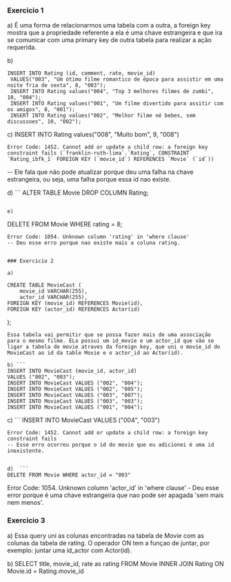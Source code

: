 ### Exercicio 1

a) É uma forma de relacionarmos uma tabela com a outra, a foreign key mostra que a propriedade referente a ela é uma 
chave estrangeira e que ira se comunicar com uma primary key de outra tabela para realizar a ação requerida.

b) 
```
INSERT INTO Rating (id, comment, rate, movie_id)
 VALUES("003", "Um ótimo filme romantico de época para assistir em uma noite fria de sexta", 8, "003");
 INSERT INTO Rating values("004", "Top 3 melhores filmes de zumbi", 10, "004");
 INSERT INTO Rating values("001", "Um filme divertido para assitir com os amigos", 8, "001");
 INSERT INTO Rating values("002", "Melhor filme né bebes, sem discussoes", 10, "002");

 ```

c) INSERT INTO Rating values("008", "Muito bom", 9, "008")

	Error Code: 1452. Cannot add or update a child row: a foreign key constraint fails (`franklin-ruth-lima`.`Rating`, CONSTRAINT `Rating_ibfk_1` FOREIGN KEY (`movie_id`) REFERENCES `Movie` (`id`))	

-- Ele fala que não pode atualizar porque deu uma falha na chave estrangeira, ou seja, uma falha porque essa id nao existe.

d) ``` 
ALTER TABLE Movie DROP COLUMN Rating; 
```

e) 
```
DELETE FROM Movie WHERE rating = 8;
```
Error Code: 1054. Unknown column 'rating' in 'where clause'	
-- Deu esse erro porque nao existe mais a coluna rating.


### Exercicio 2

a) 
```
    CREATE TABLE MovieCast (
		movie_id VARCHAR(255),
		actor_id VARCHAR(255),
    FOREIGN KEY (movie_id) REFERENCES Movie(id),
    FOREIGN KEY (actor_id) REFERENCES Actor(id)
);
```
Essa tabela vai permitir que se possa fazer mais de uma associação para o mesmo filme. ELa possui um id_movie e um actor_id que vão se ligar a tabela de movie atraves da foreign key, que uni o movie_id do MovieCast ao id da table Movie e o actor_id ao Actor(id).

b) ```
INSERT INTO MovieCast (movie_id, actor_id)
VALUES ("002", "003");
INSERT INTO MovieCast VALUES ("002", "004");
INSERT INTO MovieCast VALUES ("002", "005");
INSERT INTO MovieCast VALUES ("003", "007");
INSERT INTO MovieCast VALUES ("003", "003");
INSERT INTO MovieCast VALUES ("001", "004");
```

c) ``` 
INSERT INTO MovieCast VALUES ("004", "003")
 ```
Error Code: 1452. Cannot add or update a child row: a foreign key constraint fails 
-- Esse erro ocorreu porque o id do movie que eu adicionei é uma id inexistente.


d)  ```
DELETE FROM Movie WHERE actor_id = "003"
```
Error Code: 1054. Unknown column 'actor_id' in 'where clause' - Deu esse error porque é uma chave estrangeira que nao pode ser apagada 'sem mais nem menos'. 

### Exercicio 3 

a) Essa query uni as colunas encontradas na tabela de Movie com as colunas da tabela de rating. 
   O operador ON tem a funçao de juntar, por exemplo: juntar uma id_actor com Actor(id).

b) SELECT title, movie_id, rate as rating FROM Movie
INNER JOIN Rating ON Movie.id =  Rating.movie_id
